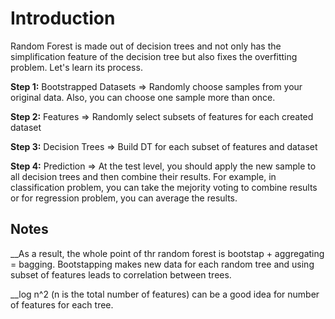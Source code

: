 # Introduction
Random Forest is made out of decision trees and not only has the simplification feature of the decision tree but also fixes the overfitting problem. Let's learn its process.

**Step 1:** Bootstrapped Datasets => Randomly choose samples from your original data. Also, you can choose one sample more than once.

**Step 2:** Features => Randomly select subsets of features for each created dataset

**Step 3:** Decision Trees => Build DT for each subset of features and dataset

**Step 4:** Prediction => At the test level, you should apply the new sample to all decision trees and then combine their results. For example, in classification problem, you can take the mejority voting to combine results or for regression problem, you can average the results.

## Notes
__As a result, the whole point of thr random forest is bootstap + aggregating = bagging. Bootstapping makes new data for each random tree and using subset of features leads to correlation between trees.

__log n^2 (n is the total number of features) can be a good idea for number of features for each tree.
